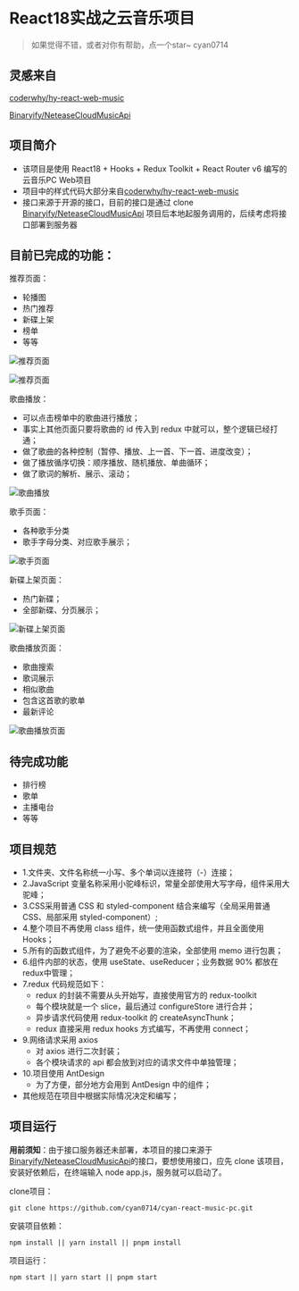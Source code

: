 # React18实战之云音乐项目

> 如果觉得不错，或者对你有帮助，点一个star~ cyan0714

## 灵感来自

[coderwhy/hy-react-web-music](https://github.com/coderwhy/hy-react-web-music)

[Binaryify/NeteaseCloudMusicApi](https://github.com/Binaryify/NeteaseCloudMusicApi)

## 项目简介

* 该项目是使用 React18 + Hooks + Redux Toolkit + React Router v6 编写的云音乐PC Web项目
* 项目中的样式代码大部分来自[coderwhy/hy-react-web-music](https://github.com/coderwhy/hy-react-web-music)
* 接口来源于开源的接口，目前的接口是通过 clone [Binaryify/NeteaseCloudMusicApi](https://github.com/Binaryify/NeteaseCloudMusicApi) 项目后本地起服务调用的，后续考虑将接口部署到服务器

## 目前已完成的功能：

推荐页面：

* 轮播图
* 热门推荐
* 新碟上架
* 榜单
* 等等

![推荐页面](https://raw.githubusercontent.com/cyan0714/cyan-react-music-pc/master/src/assets/imgs/readme/recommend1.png)

![推荐页面](https://raw.githubusercontent.com/cyan0714/cyan-react-music-pc/master/src/assets/imgs/readme/recommend2.png)

歌曲播放：

* 可以点击榜单中的歌曲进行播放；
* 事实上其他页面只要将歌曲的 id 传入到 redux 中就可以，整个逻辑已经打通；
* 做了歌曲的各种控制（暂停、播放、上一首、下一首、进度改变）；
* 做了播放循序切换：顺序播放、随机播放、单曲循环；
* 做了歌词的解析、展示、滚动；

![歌曲播放](https://raw.githubusercontent.com/cyan0714/cyan-react-music-pc/master/src/assets/imgs/readme/playlist.png)

歌手页面：

* 各种歌手分类
* 歌手字母分类、对应歌手展示；

![歌手页面](https://raw.githubusercontent.com/cyan0714/cyan-react-music-pc/master/src/assets/imgs/readme/artist.png)

新碟上架页面：

* 热门新碟；
* 全部新碟、分页展示；

![新碟上架页面](https://raw.githubusercontent.com/cyan0714/cyan-react-music-pc/master/src/assets/imgs/readme/album.png)

歌曲播放页面：

* 歌曲搜索
* 歌词展示
* 相似歌曲
* 包含这首歌的歌单
* 最新评论

![歌曲播放页面](https://raw.githubusercontent.com/cyan0714/cyan-react-music-pc/master/src/assets/imgs/readme/player-page.png)

## 待完成功能
* 排行榜
* 歌单
* 主播电台
* 等等

## 项目规范
* 1.文件夹、文件名称统一小写、多个单词以连接符（-）连接；
* 2.JavaScript 变量名称采用小驼峰标识，常量全部使用大写字母，组件采用大驼峰；
* 3.CSS采用普通 CSS 和 styled-component 结合来编写（全局采用普通 CSS、局部采用 styled-component）;
* 4.整个项目不再使用 class 组件，统一使用函数式组件，并且全面使用 Hooks；
* 5.所有的函数式组件，为了避免不必要的渲染，全部使用 memo 进行包裹；
* 6.组件内部的状态，使用 useState、useReducer；业务数据 90% 都放在redux中管理；
* 7.redux 代码规范如下：
  * redux 的封装不需要从头开始写，直接使用官方的 redux-toolkit
  * 每个模块就是一个 slice，最后通过 configureStore 进行合并；
  * 异步请求代码使用 redux-toolkit 的 createAsyncThunk；
  * redux 直接采用 redux hooks 方式编写，不再使用 connect；
* 9.网络请求采用 axios
  * 对 axios 进行二次封装；
  * 各个模块请求的 api 都会放到对应的请求文件中单独管理；
* 10.项目使用 AntDesign
  * 为了方便，部分地方会用到 AntDesign 中的组件；
* 其他规范在项目中根据实际情况决定和编写；

## 项目运行
**用前须知**：由于接口服务器还未部署，本项目的接口来源于[Binaryify/NeteaseCloudMusicApi](https://github.com/Binaryify/NeteaseCloudMusicApi)的接口，要想使用接口，应先 clone 该项目，安装好依赖后，在终端输入 node app.js，服务就可以启动了。

clone项目：

```
git clone https://github.com/cyan0714/cyan-react-music-pc.git
```

安装项目依赖：

```shell
npm install || yarn install || pnpm install
```

项目运行：

```shell
npm start || yarn start || pnpm start
```



